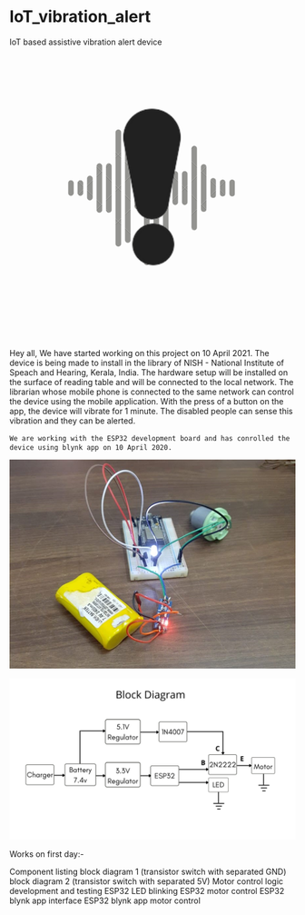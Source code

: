 # IoT_vibration_alert
 IoT based assistive vibration alert device

![](images/logo.png)


Hey all,
	We have started working on this project on 10 April 2021. The device is being made to install in the library of NISH - National Institute of Speach and 
Hearing, Kerala, India. The hardware setup will be installed on the surface of reading table and will be connected to the local network. The librarian whose mobile
phone is connected to the same network can control the device using the mobile application. With the press of a button on the app, the device will vibrate for
1 minute. The disabled people can sense this vibration and they can be alerted.
	
	We are working with the ESP32 development board and has conrolled the device using blynk app on 10 April 2020.

![](images/first.jpeg)	

![](images/blockdiagram.png)

Works on first day:-

Component listing
block diagram 1 (transistor switch with separated GND)
block diagram 2 (transistor switch with separated 5V)
Motor control logic development and testing
ESP32 LED blinking
ESP32 motor control
ESP32 blynk app interface
ESP32 blynk app motor control

